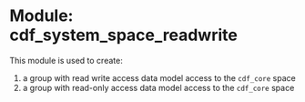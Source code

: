 # Module: cdf_system_space_readwrite

This module is used to create:

1. a group with read write access data model access to the `cdf_core` space
2. a group with read-only access data model access to the `cdf_core` space
